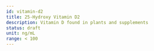 ```yaml
---
id: vitamin-d2
title: 25-Hydroxy Vitamin D2
description: Vitamin D found in plants and supplements
status: draft
unit: ng/mL
range: < 100
---
```


